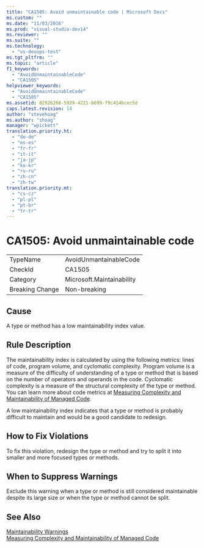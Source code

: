 ```yaml
---
title: "CA1505: Avoid unmaintainable code | Microsoft Docs"
ms.custom: ""
ms.date: "11/03/2016"
ms.prod: "visual-studio-dev14"
ms.reviewer: ""
ms.suite: ""
ms.technology: 
  - "vs-devops-test"
ms.tgt_pltfrm: ""
ms.topic: "article"
f1_keywords: 
  - "AvoidUnmaintainableCode"
  - "CA1505"
helpviewer_keywords: 
  - "AvoidUnmaintainableCode"
  - "CA1505"
ms.assetid: 8292b268-5929-4221-b699-f9c414bcec5d
caps.latest.revision: 14
author: "stevehoag"
ms.author: "shoag"
manager: "wpickett"
translation.priority.ht: 
  - "de-de"
  - "es-es"
  - "fr-fr"
  - "it-it"
  - "ja-jp"
  - "ko-kr"
  - "ru-ru"
  - "zh-cn"
  - "zh-tw"
translation.priority.mt: 
  - "cs-cz"
  - "pl-pl"
  - "pt-br"
  - "tr-tr"
---
```

# CA1505: Avoid unmaintainable code
|||  
|-|-|  
|TypeName|AvoidUnmantainableCode|  
|CheckId|CA1505|  
|Category|Microsoft.Maintainability|  
|Breaking Change|Non-breaking|  
  
## Cause  
 A type or method has a low maintainability index value.  
  
## Rule Description  
 The maintainability index is calculated by using the following metrics: lines of code, program volume, and cyclomatic complexity. Program volume is a measure of the difficulty of understanding of a type or method that is based on the number of operators and operands in the code. Cyclomatic complexity is a measure of the structural complexity of the type or method. You can learn more about code metrics at [Measuring Complexity and Maintainability of Managed Code](../code-quality/measuring-complexity-and-maintainability-of-managed-code.md).  
  
 A low maintainability index indicates that a type or method is probably difficult to maintain and would be a good candidate to redesign.  
  
## How to Fix Violations  
 To fix this violation, redesign the type or method and try to split it into smaller and more focused types or methods.  
  
## When to Suppress Warnings  
 Exclude this warning when a type or method is still considered maintainable despite its large size or when the type or method cannot be split.  
  
## See Also  
 [Maintainability Warnings](../code-quality/maintainability-warnings.md)   
 [Measuring Complexity and Maintainability of Managed Code](../code-quality/measuring-complexity-and-maintainability-of-managed-code.md)